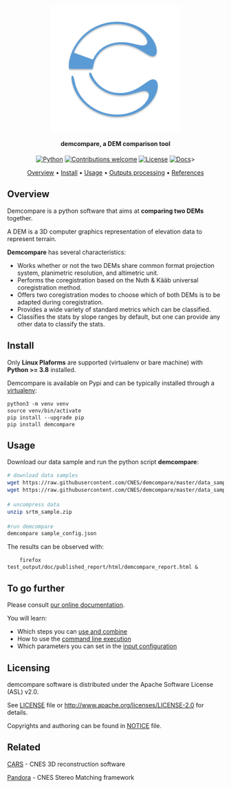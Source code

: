<div align="center">
  <a href="https://github.com/CNES/demcompare"><img src="docs/source/images/demcompare_picto.png" alt="Demcompare" title="Demcompare"  width="300" align="center"></a>

<h4 align="center">demcompare, a DEM comparison tool  </h4>

[![Python](https://img.shields.io/badge/python-v3.8+-blue.svg)](https://www.python.org/downloads/release/python-380/)
[![Contributions welcome](https://img.shields.io/badge/contributions-welcome-orange.svg)](https://demcompare.readthedocs.io/en/stable/developer_guide.html)
[![License](https://img.shields.io/badge/License-Apache%202.0-blue.svg)](https://opensource.org/licenses/Apache-2.0/)
[![Docs](https://readthedocs.org/projects/demcompare/badge/?version=latest)]('<https://demcompare.readthedocs.io/?badge=latest)>

<p align="center">
  <a href="#overview">Overview</a> •
  <a href="#install">Install</a> •
  <a href="#usage">Usage</a> •
  <a href="#outputs-processing">Outputs processing</a> •
  <a href="#references">References</a>
</p>
</div>

## Overview

Demcompare is a python software that aims at **comparing two DEMs** together.

A DEM is a 3D computer graphics representation of elevation data to represent terrain.

**Demcompare** has several characteristics:

* Works whether or not the two DEMs share common format projection system, planimetric resolution, and altimetric unit.
* Performs the coregistration based on the Nuth & Kääb universal coregistration method.
* Offers two coregistration modes to choose which of both DEMs is to be adapted during coregistration.
* Provides a wide variety of standard metrics which can be classified.
* Classifies the stats by slope ranges by default, but one can provide any other data to classify the stats.

## Install

Only **Linux Plaforms** are supported (virtualenv or bare machine) with **Python >= 3.8** installed.

Demcompare is available on Pypi and can be typically installed through a [virtualenv](https://docs.python.org/3/library/venv):

```
python3 -m venv venv
source venv/bin/activate
pip install --upgrade pip
pip install demcompare
```

## Usage

Download our data sample and run the python script **demcompare**:

```bash
# download data samples
wget https://raw.githubusercontent.com/CNES/demcompare/master/data_samples/srtm_sample.zip  # input stereo pair
wget https://raw.githubusercontent.com/CNES/demcompare/master/data_samples/sample_config.json # configuration file

# uncompress data
unzip srtm_sample.zip

#run demcompare
demcompare sample_config.json
```

The results can be observed with:

```
    firefox test_output/doc/published_report/html/demcompare_report.html &
```

## To go further

Please consult [our online documentation](https://demcompare.readthedocs.io).

You will learn:

* Which steps you can [use and combine](https://demcompare.readthedocs.io/en/latest/userguide/step_by_step.html)
* How to use the [command line execution](https://demcompare.readthedocs.io/en/latest/userguide/command_line_execution.html)
* Which parameters you can set in the [input configuration](https://demcompare.readthedocs.io/en/latest/userguide/inputs.html)

## Licensing

demcompare software is distributed under the Apache Software License (ASL) v2.0.

See [LICENSE](./LICENSE) file or <http://www.apache.org/licenses/LICENSE-2.0> for details.

Copyrights and authoring can be found in [NOTICE](./NOTICE) file.

## Related

[CARS](https://github.com/CNES/CARS) - CNES 3D reconstruction software

[Pandora](https://github.com/CNES/pandora) - CNES Stereo Matching framework
